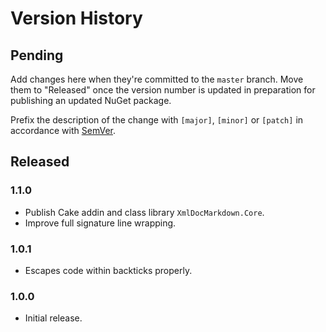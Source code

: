 # Version History

## Pending

Add changes here when they're committed to the `master` branch. Move them to "Released" once the version number
is updated in preparation for publishing an updated NuGet package.

Prefix the description of the change with `[major]`, `[minor]` or `[patch]` in accordance with [SemVer](http://semver.org).

## Released

### 1.1.0

* Publish Cake addin and class library `XmlDocMarkdown.Core`.
* Improve full signature line wrapping.

### 1.0.1

* Escapes code within backticks properly.

### 1.0.0

* Initial release.
